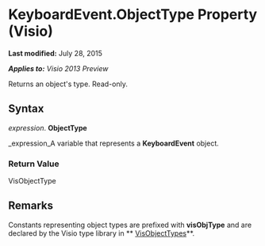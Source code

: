 
# KeyboardEvent.ObjectType Property (Visio)

 **Last modified:** July 28, 2015

 _**Applies to:** Visio 2013 Preview_

Returns an object's type. Read-only.


## Syntax

 _expression_. **ObjectType**

 _expression_A variable that represents a  **KeyboardEvent** object.


### Return Value

VisObjectType


## Remarks

Constants representing object types are prefixed with  **visObjType** and are declared by the Visio type library in ** [VisObjectTypes](47d8b8f5-e402-7305-69d7-79d55d5c7f9e.md)**.

